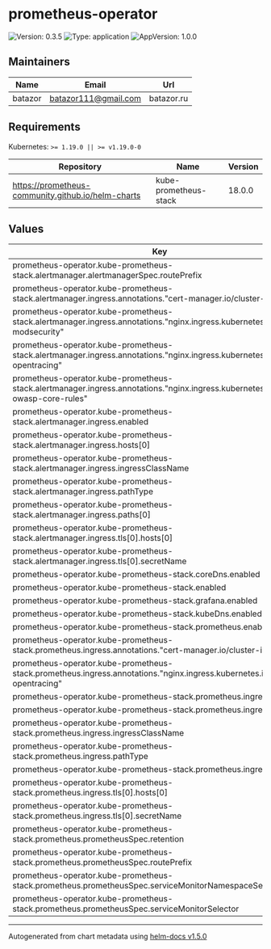 # prometheus-operator

![Version: 0.3.5](https://img.shields.io/badge/Version-0.3.5-informational?style=flat-square) ![Type: application](https://img.shields.io/badge/Type-application-informational?style=flat-square) ![AppVersion: 1.0.0](https://img.shields.io/badge/AppVersion-1.0.0-informational?style=flat-square)

## Maintainers

| Name | Email | Url |
| ---- | ------ | --- |
| batazor | batazor111@gmail.com | batazor.ru |

## Requirements

Kubernetes: `>= 1.19.0 || >= v1.19.0-0`

| Repository | Name | Version |
|------------|------|---------|
| https://prometheus-community.github.io/helm-charts | kube-prometheus-stack | 18.0.0 |

## Values

| Key | Type | Default | Description |
|-----|------|---------|-------------|
| prometheus-operator.kube-prometheus-stack.alertmanager.alertmanagerSpec.routePrefix | string | `"/alertmanager/"` |  |
| prometheus-operator.kube-prometheus-stack.alertmanager.ingress.annotations."cert-manager.io/cluster-issuer" | string | `"cert-manager-production"` |  |
| prometheus-operator.kube-prometheus-stack.alertmanager.ingress.annotations."nginx.ingress.kubernetes.io/enable-modsecurity" | string | `"true"` |  |
| prometheus-operator.kube-prometheus-stack.alertmanager.ingress.annotations."nginx.ingress.kubernetes.io/enable-opentracing" | string | `"true"` |  |
| prometheus-operator.kube-prometheus-stack.alertmanager.ingress.annotations."nginx.ingress.kubernetes.io/enable-owasp-core-rules" | string | `"true"` |  |
| prometheus-operator.kube-prometheus-stack.alertmanager.ingress.enabled | bool | `true` |  |
| prometheus-operator.kube-prometheus-stack.alertmanager.ingress.hosts[0] | string | `"shortlink.ddns.net"` |  |
| prometheus-operator.kube-prometheus-stack.alertmanager.ingress.ingressClassName | string | `"nginx"` |  |
| prometheus-operator.kube-prometheus-stack.alertmanager.ingress.pathType | string | `"Prefix"` |  |
| prometheus-operator.kube-prometheus-stack.alertmanager.ingress.paths[0] | string | `"/alertmanager"` |  |
| prometheus-operator.kube-prometheus-stack.alertmanager.ingress.tls[0].hosts[0] | string | `"shortlink.ddns.net"` |  |
| prometheus-operator.kube-prometheus-stack.alertmanager.ingress.tls[0].secretName | string | `"shortlink-ingress-tls"` |  |
| prometheus-operator.kube-prometheus-stack.coreDns.enabled | bool | `false` |  |
| prometheus-operator.kube-prometheus-stack.enabled | bool | `true` |  |
| prometheus-operator.kube-prometheus-stack.grafana.enabled | bool | `false` |  |
| prometheus-operator.kube-prometheus-stack.kubeDns.enabled | bool | `true` |  |
| prometheus-operator.kube-prometheus-stack.prometheus.enabled | bool | `true` |  |
| prometheus-operator.kube-prometheus-stack.prometheus.ingress.annotations."cert-manager.io/cluster-issuer" | string | `"cert-manager-production"` |  |
| prometheus-operator.kube-prometheus-stack.prometheus.ingress.annotations."nginx.ingress.kubernetes.io/enable-opentracing" | string | `"true"` |  |
| prometheus-operator.kube-prometheus-stack.prometheus.ingress.enabled | bool | `true` |  |
| prometheus-operator.kube-prometheus-stack.prometheus.ingress.hosts[0] | string | `"shortlink.ddns.net"` |  |
| prometheus-operator.kube-prometheus-stack.prometheus.ingress.ingressClassName | string | `"nginx"` |  |
| prometheus-operator.kube-prometheus-stack.prometheus.ingress.pathType | string | `"Prefix"` |  |
| prometheus-operator.kube-prometheus-stack.prometheus.ingress.paths[0] | string | `"/prometheus"` |  |
| prometheus-operator.kube-prometheus-stack.prometheus.ingress.tls[0].hosts[0] | string | `"shortlink.ddns.net"` |  |
| prometheus-operator.kube-prometheus-stack.prometheus.ingress.tls[0].secretName | string | `"shortlink-ingress-tls"` |  |
| prometheus-operator.kube-prometheus-stack.prometheus.prometheusSpec.retention | string | `"3d"` |  |
| prometheus-operator.kube-prometheus-stack.prometheus.prometheusSpec.routePrefix | string | `"/prometheus/"` |  |
| prometheus-operator.kube-prometheus-stack.prometheus.prometheusSpec.serviceMonitorNamespaceSelector | object | `{}` |  |
| prometheus-operator.kube-prometheus-stack.prometheus.prometheusSpec.serviceMonitorSelector | object | `{}` |  |

----------------------------------------------
Autogenerated from chart metadata using [helm-docs v1.5.0](https://github.com/norwoodj/helm-docs/releases/v1.5.0)
